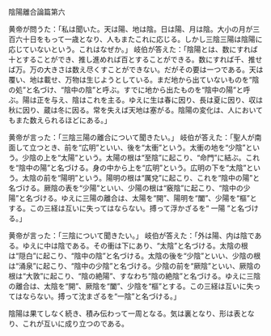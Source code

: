 陰陽離合論篇第六

黄帝が問うた：「私は聞いた。天は陽、地は陰。日は陽、月は陰。大小の月が三百六十日をもって一歳となり、人もまたこれに応じる。しかし三陰三陽は陰陽に応じていないという。これはなぜか。」
岐伯が答えた：「陰陽とは、数にすれば十とすることができ、推し進めれば百とすることができる。数にすれば千、推せば万。万の大きさは数え尽くすことができない。だがその要は一つである。天は覆い、地は載せ、万物は生じようとしている。まだ地から出ていないものを“陰の処”と名づけ、“陰中の陰”と呼ぶ。すでに地から出たものを“陰中の陽”と呼ぶ。陽は正を与え、陰はこれを主る。ゆえに生は春に因り、長は夏に因り、収は秋に因り、蔵は冬に因る。常を失えば天地は塞がる。陰陽の変化は、人においてもまた数えられるほどにある。」

黄帝が言った：「三陰三陽の離合について聞きたい。」
岐伯が答えた：「聖人が南面して立つとき、前を“広明”といい、後を“太衝”という。太衝の地を“少陰”という。少陰の上を“太陽”という。太陽の根は“至陰”に起こり、“命門”に結ぶ。これを“陰中の陽”と名づける。身の中から上を“広明”という。広明の下を“太陰”という。太陰の前を“陽明”という。陽明の根は“厲兌”に起こり、これを“陰中の陽”と名づける。厥陰の表を“少陽”といい、少陽の根は“竅陰”に起こり、“陰中の少陽”と名づける。ゆえに三陽の離合は、太陽を“開”、陽明を“闔”、少陽を“樞”とする。この三経は互いに失ってはならない。搏って浮かざるを“ 一陽 ”と名づける。」

黄帝が言った：「三陰について聞きたい。」
岐伯が答えた：「外は陽、内は陰である。ゆえに中は陰である。その衝は下にあり、“太陰”と名づける。太陰の根は“隠白”に起こり、“陰中の陰”と名づける。太陰の後を“少陰”といい、少陰の根は“涌泉”に起こり、“陰中の少陰”と名づける。少陰の前を“厥陰”といい、厥陰の根は“大敦”に起こり、“陰の絶陽”、すなわち“陰の絶陰”と名づける。ゆえに三陰の離合は、太陰を“開”、厥陰を“闔”、少陰を“樞”とする。この三経は互いに失ってはならない。搏って沈まざるを“一陰”と名づける。」

陰陽は果てしなく続き、積み伝わって一周となる。気は裏となり、形は表となり、これが互いに成り立つのである。

